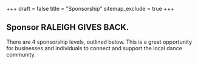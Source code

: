 +++
draft = false
title = "Sponsorship"
sitemap_exclude = true
+++
## Sponsor RALEIGH GIVES BACK.

There are 4 sponsorship levels, outlined below. This is a great opportunity for businesses and individuals to connect and support the local dance
community.
